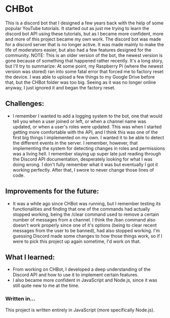 # CHBot
This is a discord bot that I designed a few years back with the help of some popular YouTube tutorials. It started out as just me trying to learn the discord bot API using these tutorials, but as I became more confident, more and more of this project became my own work.
The discord bot was made for a discord server that is no longer active. It was made mainly to make the life of moderators easier, but also had a few features designed for the community. NOTE: This is an older version of the bot, the newest version is gone because of something that happened rather recently. It's a long story, but I'll try to summarize:
At some point, my Raspberry Pi (where the newest version was stored) ran into some fatal error that forced me to factory reset the device. I was able to upload a few things to my Google Drive before that, but the CHBot folder was too big. Seeing as it was no longer online anyway, I just ignored it and began the factory reset.

## Challenges:
- I remember I wanted to add a logging system to the bot, one that would tell you when a user joined or left, or when a channel name was updated, or when a user's roles were updated. This was when I started getting more comfortable with the API, and I think this was one of the first big things I implemented on my own. I wanted it to be able to detect the different events in the server. I remember, however, that implementing the system for detecting changes in roles and permissions was a living hell. I remember staying up super late just reading through the Discord API documentation, desperately looking for what I was doing wrong. I don't fully remember what it was but eventually I got it working perfectly. After that, I swore to never change those lines of code. 

## Improvements for the future:
- It was a while ago since CHBot was running, but I remember testing its functionalities and finding that one of the commands had actually stopped working, being the /clear command used to remove a certain number of messages from a channel. I think the /ban command also doesn't work properly since one of it's options (being to clear recent messages from the user to be banned), had also stopped working. I'm guessing Discord made some changes to how those things work, so if I were to pick this project up again sometime, I'd work on that.

## What I learned:
- From working on CHBot, I developed a deep understanding of the Discord API and how to use it to implement certain features.
- I also became more confident in JavaScript and Node.js, since it was still quite new to me at the time.

### Written in...
This project is written entirely in JavaScript (more specifically Node.js).
